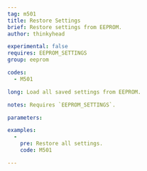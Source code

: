 ```yaml
---
tag: m501
title: Restore Settings
brief: Restore settings from EEPROM.
author: thinkyhead

experimental: false
requires: EEPROM_SETTINGS
group: eeprom

codes:
  - M501

long: Load all saved settings from EEPROM.

notes: Requires `EEPROM_SETTINGS`.

parameters:

examples:
  -
    pre: Restore all settings.
    code: M501

---
```

